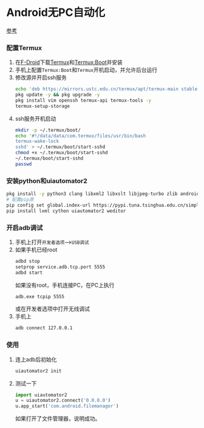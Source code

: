 # Android无PC自动化
[参考](https://blog.csdn.net/CDaron/article/details/125698972)
### 配置Termux
1. 在[F-Droid](https://f-droid.org/)下载[Termux](https://f-droid.org/zh_Hans/packages/com.termux/)和[Termux:Boot](https://f-droid.org/zh_Hans/packages/com.termux.boot/)并安装
2. 手机上配置`Termux:Boot`和`Termux`开机启动，并允许后台运行
3. 修改源并开启ssh服务
    ```bash
    echo 'deb https://mirrors.ustc.edu.cn/termux/apt/termux-main stable main' > /data/data/com.termux/files/usr/etc/apt/sources.list
    pkg update -y && pkg upgrade -y
    pkg install vim openssh termux-api termux-tools -y
    termux-setup-storage
    ```
4. ssh服务开机启动
    ```bash
    mkdir -p ~/.termux/boot/
    echo '#!/data/data/com.termux/files/usr/bin/bash
    termux-wake-lock
    sshd' > ~/.termux/boot/start-sshd
    chmod +x ~/.termux/boot/start-sshd
    ~/.termux/boot/start-sshd
    passwd
    ```
### 安装python和uiautomator2
```bash
pkg install -y python3 clang libxml2 libxslt libjpeg-turbo zlib android-tools
# 配置pip源
pip config set global.index-url https://pypi.tuna.tsinghua.edu.cn/simple
pip install lxml cython uiautomator2 weditor
```
### 开启adb调试
1. 手机上打开`开发者选项`-->`USB调试`
2. 如果手机已经root
    ```bash
    adbd stop
    setprop service.adb.tcp.port 5555
    adbd start
    ```
    如果没有root，手机连接PC，在PC上执行
    ```bash
    adb.exe tcpip 5555
    ```
    或在开发者选项中打开无线调试
 3. 手机上
    ```bash
    adb connect 127.0.0.1
    ```
### 使用
1. 连上adb后初始化
    ```bash
    uiautomator2 init
    ```
2. 测试一下
    ```python
    import uiautomator2
    u = uiautomator2.connect('0.0.0.0')
    u.app_start('com.android.filemanager')
    ```
    如果打开了文件管理器，说明成功。